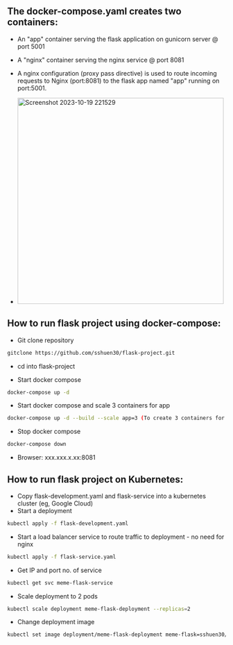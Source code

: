 ## The docker-compose.yaml creates two containers:
- An "app" container serving the flask application on gunicorn server @ port 5001
- A "nginx" container serving the nginx service @ port 8081
- A nginx configuration (proxy pass directive) is used to route incoming requests to Nginx (port:8081) to the flask app named "app" running on port:5001.

- <img width="475" alt="Screenshot 2023-10-19 221529" src="https://github.com/sshuen30/flask-project-db/assets/40738215/a9072d99-ea7e-446d-8d09-41a7a0c2eb86">

## How to run flask project using docker-compose:
- Git clone repository
``` bash
gitclone https://github.com/sshuen30/flask-project.git
```
- cd into flask-project

- Start docker compose
``` bash
docker-compose up -d
```
- Start docker compose and scale 3 containers for app
``` bash
docker-compose up -d --build --scale app=3 (To create 3 containers for app)
```
- Stop docker compose
``` bash
docker-compose down
```
- Browser: xxx.xxx.x.xx:8081

## How to run flask project on Kubernetes:
- Copy flask-development.yaml and flask-service into a kubernetes cluster (eg, Google Cloud)
- Start a deployment
``` bash
kubectl apply -f flask-development.yaml
```
- Start a load balancer service to route traffic to deployment - no need for nginx
``` bash
kubectl apply -f flask-service.yaml 
```
- Get IP and port no. of service
``` bash
kubectl get svc meme-flask-service 
```
- Scale deployment to 2 pods
``` bash
kubectl scale deployment meme-flask-deployment --replicas=2 
```
- Change deployment image
``` bash
kubectl set image deployment/meme-flask-deployment meme-flask=sshuen30/flask-app:v1 
```
